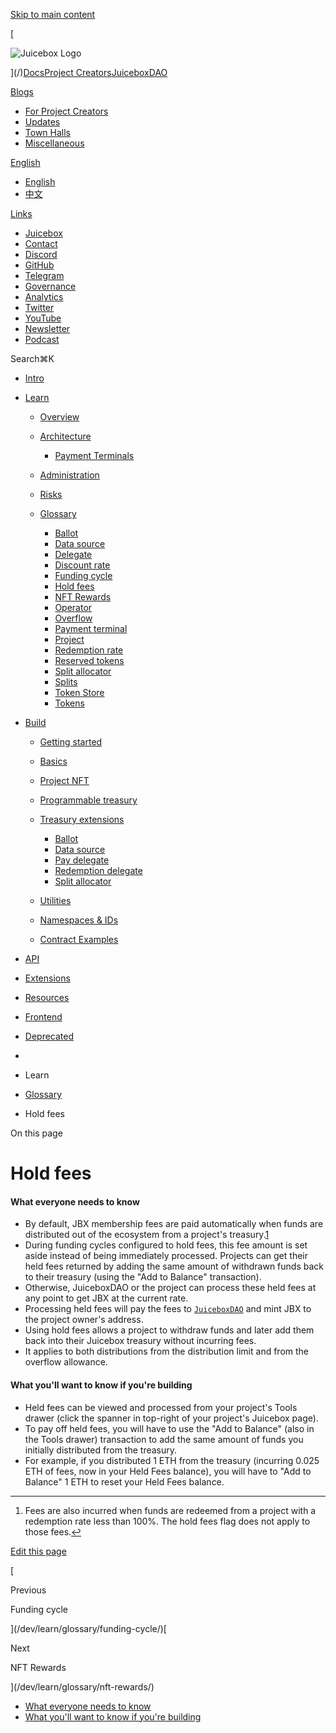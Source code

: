 [Skip to main content](#__docusaurus_skipToContent_fallback)

[

![Juicebox Logo](https://docs.juicebox.money/dev/learn/glossary/hold-fees//img/logo/main-logo-black.svg)

](/)[Docs](/dev/)[Project Creators](/user/)[JuiceboxDAO](/dao/)

[Blogs](/blogs/)

- [For Project Creators](/blog/)
- [Updates](/updates/)
- [Town Halls](/town-hall/)
- [Miscellaneous](/misc/)

[English](#)

- [English](/dev/learn/glossary/hold-fees/)
- [中文](/zh/dev/learn/glossary/hold-fees/)

[Links](#)

- [Juicebox](https://juicebox.money)
- [Contact](https://juicebox.money/contact)
- [Discord](https://discord.gg/juicebox)
- [GitHub](https://github.com/jbx-protocol)
- [Telegram](https://t.me/jbx_eth)
- [Governance](https://jbdao.org)
- [Analytics](/dao/reference/analytics/)
- [Twitter](https://twitter.com/juiceboxETH)
- [YouTube](https://www.youtube.com/c/JuiceboxDAO/)
- [Newsletter](https://subscribepage.io/juicenews)
- [Podcast](https://anchor.fm/thejuicecast)

Search⌘K

- [Intro](/dev/)
- [Learn](#)
    
    - [Overview](/dev/learn/overview/)
    - [Architecture](/dev/learn/architecture/)
        
        - [Payment Terminals](/dev/learn/architecture/terminals/)
    - [Administration](/dev/learn/administration/)
    - [Risks](/dev/learn/risks/)
    - [Glossary](/dev/learn/glossary/)
        
        - [Ballot](/dev/learn/glossary/ballot/)
        - [Data source](/dev/learn/glossary/data-source/)
        - [Delegate](/dev/learn/glossary/delegate/)
        - [Discount rate](/dev/learn/glossary/discount-rate/)
        - [Funding cycle](/dev/learn/glossary/funding-cycle/)
        - [Hold fees](/dev/learn/glossary/hold-fees/)
        - [NFT Rewards](/dev/learn/glossary/nft-rewards/)
        - [Operator](/dev/learn/glossary/operator/)
        - [Overflow](/dev/learn/glossary/overflow/)
        - [Payment terminal](/dev/learn/glossary/payment-terminal/)
        - [Project](/dev/learn/glossary/project/)
        - [Redemption rate](/dev/learn/glossary/redemption-rate/)
        - [Reserved tokens](/dev/learn/glossary/reserved-tokens/)
        - [Split allocator](/dev/learn/glossary/split-allocator/)
        - [Splits](/dev/learn/glossary/splits/)
        - [Token Store](/dev/learn/glossary/token-store/)
        - [Tokens](/dev/learn/glossary/tokens/)
- [Build](#)
    
    - [Getting started](/dev/build/getting-started/)
    - [Basics](/dev/build/basics/)
    - [Project NFT](/dev/build/project-nft/)
    - [Programmable treasury](/dev/build/programmable-treasury/)
    - [Treasury extensions](/dev/build/treasury-extensions/)
        
        - [Ballot](/dev/build/treasury-extensions/ballot/)
        - [Data source](/dev/build/treasury-extensions/data-source/)
        - [Pay delegate](/dev/build/treasury-extensions/pay-delegate/)
        - [Redemption delegate](/dev/build/treasury-extensions/redemption-delegate/)
        - [Split allocator](/dev/build/treasury-extensions/split-allocator/)
    - [Utilities](#)
        
    - [Namespaces & IDs](/dev/build/namespace/)
    - [Contract Examples](/dev/build/examples/)
- [API](#)
    
- [Extensions](#)
    
- [Resources](#)
    
- [Frontend](/dev/frontend/)
    
- [Deprecated](#)
    

- [](/)
- Learn
- [Glossary](/dev/learn/glossary/)
- Hold fees

On this page

# Hold fees

#### What everyone needs to know[​](#what-everyone-needs-to-know "Direct link to What everyone needs to know")

- By default, JBX membership fees are paid automatically when funds are distributed out of the ecosystem from a project's treasury.[1](#fn-1)
- During funding cycles configured to hold fees, this fee amount is set aside instead of being immediately processed. Projects can get their held fees returned by adding the same amount of withdrawn funds back to their treasury (using the "Add to Balance" transaction).
- Otherwise, JuiceboxDAO or the project can process these held fees at any point to get JBX at the current rate.
- Processing held fees will pay the fees to [`JuiceboxDAO`](https://juicebox.money/v2/p/1) and mint JBX to the project owner's address.
- Using hold fees allows a project to withdraw funds and later add them back into their Juicebox treasury without incurring fees.
- It applies to both distributions from the distribution limit and from the overflow allowance.

#### What you'll want to know if you're building[​](#what-youll-want-to-know-if-youre-building "Direct link to What you'll want to know if you're building")

- Held fees can be viewed and processed from your project's Tools drawer (click the spanner in top-right of your project's Juicebox page).
- To pay off held fees, you will have to use the "Add to Balance" (also in the Tools drawer) transaction to add the same amount of funds you initially distributed from the treasury.
- For example, if you distributed 1 ETH from the treasury (incurring 0.025 ETH of fees, now in your Held Fees balance), you will have to "Add to Balance" 1 ETH to reset your Held Fees balance.

---

1. Fees are also incurred when funds are redeemed from a project with a redemption rate less than 100%. The hold fees flag does not apply to those fees.[↩](#fnref-1)

[Edit this page](https://github.com/jbx-protocol/juice-docs/blob/main/docs/dev/learn/glossary/hold-fees.md)

[

Previous

Funding cycle

](/dev/learn/glossary/funding-cycle/)[

Next

NFT Rewards

](/dev/learn/glossary/nft-rewards/)

- [What everyone needs to know](#what-everyone-needs-to-know)
- [What you'll want to know if you're building](#what-youll-want-to-know-if-youre-building)
